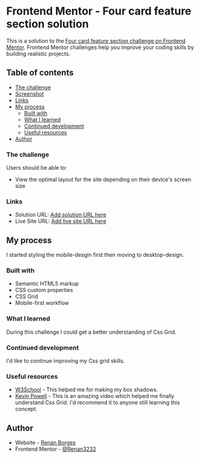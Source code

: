 # Frontend Mentor - Four card feature section solution

This is a solution to the [Four card feature section challenge on Frontend Mentor](https://www.frontendmentor.io/challenges/four-card-feature-section-weK1eFYK). Frontend Mentor challenges help you improve your coding skills by building realistic projects. 

## Table of contents

  - [The challenge](#the-challenge)
  - [Screenshot](#screenshot)
  - [Links](#links)
- [My process](#my-process)
  - [Built with](#built-with)
  - [What I learned](#what-i-learned)
  - [Continued development](#continued-development)
  - [Useful resources](#useful-resources)
- [Author](#author)




### The challenge

Users should be able to:

- View the optimal layout for the site depending on their device's screen size


### Links

- Solution URL: [Add solution URL here](https://your-solution-url.com)
- Live Site URL: [Add live site URL here](https://your-live-site-url.com)

## My process
I started styling the mobile-desgin first then moving to desktop-design.
### Built with

- Semantic HTML5 markup
- CSS custom properties
- CSS Grid
- Mobile-first workflow

### What I learned

During this challenge I could get a better understanding of Css Grid.

### Continued development
I'd like to continue improving my Css grid skills.

### Useful resources

- [W3School](https://www.w3schools.com/) - This helped me for making my box shadows.
- [Kevin Powell](https://www.youtube.com/watch?v=rg7Fvvl3taU) - This is an amazing video which helped me finally understand Css Grid. I'd recommend it to anyone still learning this concept.

## Author

- Website - [Renan Borges](https://github.com/Renan3232)
- Frontend Mentor - [@Renan3232](https://www.frontendmentor.io/profile/Renan3232)


